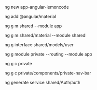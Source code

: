 
ng new app-angular-lemoncode

ng add @angular/material

ng g m shared --module app

ng g m shared/material --module shared

ng g interface shared/models/user

ng g module private --routing --module app

ng g c private

ng g c private/components/private-nav-bar

ng generate service shared/Auth/auth



